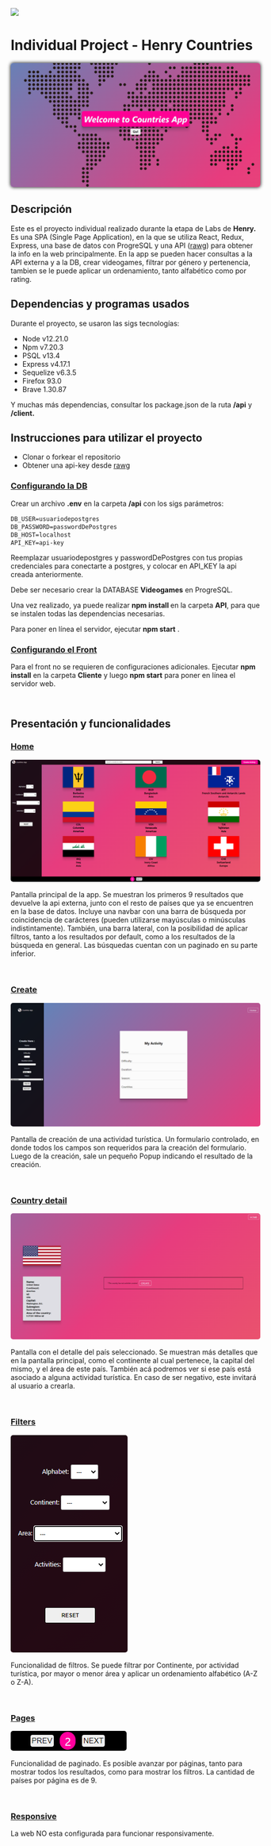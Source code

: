 <p align='left'>
    <img src='https://static.wixstatic.com/media/85087f_0d84cbeaeb824fca8f7ff18d7c9eaafd~mv2.png/v1/fill/w_160,h_30,al_c,q_85,usm_0.66_1.00_0.01/Logo_completo_Color_1PNG.webp' </img>
</p>

# Individual Project - Henry Countries

<p align="center">
  <img style="border-radius: 5px; -webkit-box-shadow: 0px 0px 7px 0px #000000;
  box-shadow: 0px 0px 7px 0px #000000;" height="250" src="./images/home.PNG" />
</p>

## Descripción

<p>Este es el proyecto individual realizado durante la etapa de Labs de <strong>Henry.</strong> Es una SPA (Single Page Application), en la que se utiliza React, Redux, Express, una base de datos con ProgreSQL y una API (<a href="https://rawg.io/">rawg</a>) para obtener la info en la web principalmente. En la app se pueden hacer consultas a la API externa y a la DB, crear videogames, filtrar por género y pertenencia, tambien se le puede aplicar un ordenamiento, tanto alfabético como por rating.</p>

## Dependencias y programas usados

<p>Durante el proyecto, se usaron las sigs tecnologías:</p>

- Node v12.21.0
- Npm v7.20.3
- PSQL v13.4
- Express v4.17.1
- Sequelize v6.3.5
- Firefox 93.0
- Brave 1.30.87

<p>Y muchas más dependencias, consultar los package.json de la ruta <strong>/api</strong> y <strong>/client.</strong> </p>

## Instrucciones para utilizar el proyecto

- Clonar o forkear el repositorio
- Obtener una api-key desde <a href="https://rawg.io/">rawg</a>

### <u>Configurando la DB</u>

Crear un archivo <strong>.env</strong> en la carpeta <strong>/api</strong> con los sigs parámetros:

```
DB_USER=usuariodepostgres
DB_PASSWORD=passwordDePostgres
DB_HOST=localhost
API_KEY=api-key
```

Reemplazar usuariodepostgres y passwordDePostgres con tus propias credenciales para conectarte a postgres, y colocar en API_KEY la api creada anteriormente.

Debe ser necesario crear la DATABASE <strong>Videogames</strong> en ProgreSQL.

Una vez realizado, ya puede realizar <strong> npm install </strong> en la carpeta <strong>API</strong>, para que se instalen todas las dependencias necesarias.

Para poner en línea el servidor, ejecutar <strong>npm start</strong> .

### <u>Configurando el Front</u>

Para el front no se requieren de configuraciones adicionales. Ejecutar <strong>npm install</strong> en la carpeta <strong>Cliente</strong> y luego <strong>npm start</strong> para poner en línea el servidor web.

<br />

## Presentación y funcionalidades

### <u>Home</u>

<img  style="border-radius: 5px;" src="./images/home2.PNG"/>

Pantalla principal de la app. Se muestran los primeros 9 resultados que devuelve la api externa, junto con el resto de países que ya se encuentren en la base de datos. Incluye una navbar con una barra de búsqueda por coincidencia de carácteres (pueden utilizarse mayúsculas o minúsculas indistintamente). También, una barra lateral, con la posibilidad de aplicar filtros, tanto a los resultados por default, como a los resultados de la búsqueda en general. Las búsquedas cuentan con un paginado en su parte inferior.

<br />

### <u>Create</u>

<img  style="border-radius: 5px;" src="./images/create.PNG"/>

Pantalla de creación de una actividad turística. Un formulario controlado, en donde todos los campos son requeridos para la creación del formulario. Luego de la creación, sale un pequeño Popup indicando el resultado de la creación.

<br />

### <u>Country detail</u>

<img  style="border-radius: 5px;" src="./images/detail.PNG"/>

Pantalla con el detalle del país seleccionado. Se muestran más detalles que en la pantalla principal, como el continente al cual pertenece, la capital del mismo, y el área de este país. También acá podremos ver si ese país está asociado a alguna actividad turística. En caso de ser negativo, este invitará al usuario a crearla.

<br />

### <u>Filters</u>

<img  style="border-radius: 5px;" src="./images/filters.PNG"/>

Funcionalidad de filtros. Se puede filtrar por Continente, por actividad turística, por mayor o menor área y aplicar un ordenamiento alfabético (A-Z o Z-A).

<br />

### <u>Pages</u>

<img  style="border-radius: 5px;" src="./images/pagess.PNG"/>

Funcionalidad de paginado. Es posible avanzar por páginas, tanto para mostrar todos los resultados, como para mostrar los filtros. La cantidad de países por página es de 9.

<br />

### <u>Responsive</u>

La web NO esta configurada para funcionar responsivamente.


